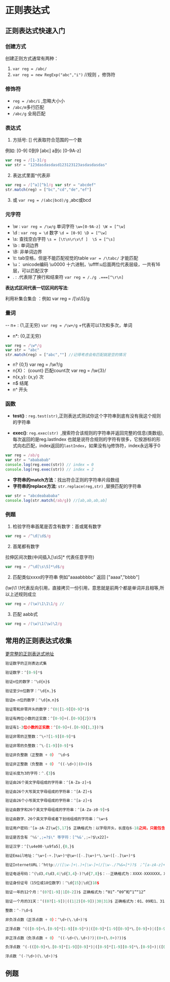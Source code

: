 # 正则表达式

## 正则表达式快速入门

### 创建方式

创建正则方式通常有两种：
    
1. `var reg = /abc/`
2. `var reg = new RegExp("abc","i")` //规则 ，修饰符

### 修饰符

  - `reg = /abc/i` ,忽略大小小 
  - `/abc/m`多行匹配  
  - `/abc/g` 全局匹配

### 表达式

1. 方括号: [] 代表取符合范围的一个数

例如: [0-9] 0到9 [abc] a到c  [0-9A-z]

```js
var reg = /[1-3]/g
var str = "123dasdasdasd123123123asdasdasdas"
```

2. 表达式里面^代表非

```js
var reg = /[^a][^b]/g var str = "abcdef"
str.match(reg) = ["bc","cd","de","ef"]
```

3. 或 `var reg = /(abc|bcd)/g` ,abc或bcd

### 元字符

- \w  : `var reg = /\w/g`  单词字符 `\w=[0-9A-z] \W = [^\w] `
- \d : `var reg = \d` 数字  `\d = [0-9] \D = [^\w]`
- \s: 查找空白字符  `\s = [\t\n\r\v\f ]  \S = [^\s]`
- \b : 单词边界  
- \B: 非单词边界
- \t: tab空格，但是不能匹配视觉的table `var = /\tabc/` 才能匹配
- \u： unicode编码 \u0000 十六进制，\uffff:u后面两位代表层级，一共有16层，可以匹配汉字
- . : .代表除了换行和结束符 `var reg = /./g .===[^\r\n]` 

**表达式区间代表一切区间的写法**:

利用补集合集合 ：例如 var reg = /[\s\S]/g

### 量词

-- n+ :  {1,正无穷}  `var reg = /\w+/g`  +代表可以1次和多次，单词
- n*: {0,正无穷}  

```js
var reg = /\w*/g
var str = "abc" 
str.match(reg) = ["abc",""] //记得考虑会有匹配就是空的情况
```
- n? {0,1} var reg = /\w?/g 
- n{X}： {count} 匹配count次 var reg = /\w{3}/
- n{x,y}: {x,y} 次
- n$ 结尾
- n^ 开头

### 函数

- **test()** : `reg.test(str)`,正则表达式测试你这个字符串到底有没有我这个规则的字符串

- **exec()**: `reg.exec(str) `,搜索符合该规则的字符串并返回完整的信息(类数组),每次返回的是reg.lastIndex 也就是说符合规则的字符有很多，它按游标的形式向右匹配，index返回的`lastIndex`，如果没有/g修饰符，index永远等于0

```js
var reg = /ab/g
var str = "abababab"
console.log(reg.exec(str)) // index = 0
console.log(reg.exec(str)) // index = 2
```


- **字符串的match方法**：找出符合正则的字符串片段数组
- **字符串的replace方法**: `str.replace(reg,str)` ,替换匹配的字符串

```js
var str = "abcdeabababa"
console.log(str.match(/ab/g)) //[ab,ab,ab,ab]
```

### 例题

1. 检验字符串首尾是否含有数字：首或尾有数字 

```js
var reg = /^\d|\d$/g
```
2. 首尾都有数字

拉伸区间次数(中间插入[\s\S]* 代表任意字符)
```js
var reg = /^\d[\s\S]*\d$/g

```

2. 匹配类似xxxx的字符串 例如"aaaabbbbc" 返回 ["aaaa","bbbb"]

(\w)\1 \1代表反向引用，直接拷贝一份引用，意思就是前两个都是单词并且相等,所以上述规则成立 

```js
var reg = /(\w)\1\1\1/g // 
```

3. 匹配 aabb式 

```js
var reg = /(\w)\1(\w)\2/g
```


## 常用的正则表达式收集

[更完整的正则表达式地址](https://any86.github.io/any-rule/)

```js
验证数字的正则表达式集

验证数字：^[0-9]*$

验证n位的数字：^\d{n}$

验证至少n位数字：^\d{n,}$

验证m-n位的数字：^\d{m,n}$

验证零和非零开头的数字：^(0|[1-9][0-9]*)$

验证有两位小数的正实数：^[0-9]+(.[0-9]{2})?$

验证有1-3位小数的正实数：^[0-9]+(.[0-9]{1,3})?$

验证非零的正整数：^\+?[1-9][0-9]*$

验证非零的负整数：^\-[1-9][0-9]*$

验证非负整数（正整数 + 0） ^\d+$

验证非正整数（负整数 + 0） ^((-\d+)|(0+))$

验证长度为3的字符：^.{3}$

验证由26个英文字母组成的字符串：^[A-Za-z]+$

验证由26个大写英文字母组成的字符串：^[A-Z]+$

验证由26个小写英文字母组成的字符串：^[a-z]+$

验证由数字和26个英文字母组成的字符串：^[A-Za-z0-9]+$

验证由数字、26个英文字母或者下划线组成的字符串：^\w+$

验证用户密码:^[a-zA-Z]\w{5,17}$ 正确格式为：以字母开头，长度在6-18之间，只能包含字符、数字和下划线。

验证是否含有 ^%&',;=?$\" 等字符：[^%&',;=?$\x22]+

验证汉字：^[\u4e00-\u9fa5],{0,}$

验证Email地址：^\w+[-+.]\w+)*@\w+([-.]\w+)*\.\w+([-.]\w+)*$

验证InternetURL：^http://([\w-]+\.)+[\w-]+(/[\w-./?%&=]*)?$ ；^[a-zA-z]+://(w+(-w+)*)(.(w+(-w+)*))*(?S*)?$

验证电话号码：^(\d3,4\d3,4|\d{3,4}-)?\d{7,8}$：--正确格式为：XXXX-XXXXXXX，XXXX-XXXXXXXX，XXX-XXXXXXX，XXX-XXXXXXXX，XXXXXXX，XXXXXXXX。

验证身份证号（15位或18位数字）：^\d{15}|\d{}18$

验证一年的12个月：^(0?[1-9]|1[0-2])$ 正确格式为：“01”-“09”和“1”“12”

验证一个月的31天：^((0?[1-9])|((1|2)[0-9])|30|31)$ 正确格式为：01、09和1、31。

整数：^-?\d+$

非负浮点数（正浮点数 + 0）：^\d+(\.\d+)?$

正浮点数 ^(([0-9]+\.[0-9]*[1-9][0-9]*)|([0-9]*[1-9][0-9]*\.[0-9]+)|([0-9]*[1-9][0-9]*))$

非正浮点数（负浮点数 + 0） ^((-\d+(\.\d+)?)|(0+(\.0+)?))$

负浮点数 ^(-(([0-9]+\.[0-9]*[1-9][0-9]*)|([0-9]*[1-9][0-9]*\.[0-9]+)|([0-9]*[1-9][0-9]*)))$

浮点数 ^(-?\d+)(\.\d+)?$
```



## 例题

